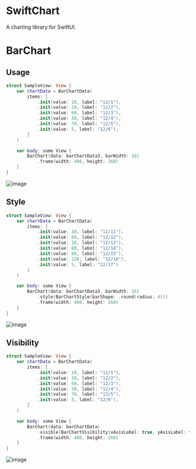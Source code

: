 # SwiftChart

A charting library for SwiftUI.

# BarChart
## Usage
```swift
struct SampleView: View {
    var chartData = BarChartData(
        items: [
            .init(value: 10, label: "12/1"),
            .init(value: 20, label: "12/2"),
            .init(value: 60, label: "12/3"),
            .init(value: 30, label: "12/4"),
            .init(value: 70, label: "12/5"),
            .init(value: 5, label: "12/6"),
        ]
    )

    var body: some View {
        BarChart(data: barChartData3, barWidth: 16)
            .frame(width: 400, height: 260)
    }
}
```

![image](https://user-images.githubusercontent.com/40600280/149664475-e8960a81-a136-486a-a8c4-236640468034.png)


## Style
```swift
struct SampleView: View {
    var chartData = BarChartData(
        items: [
            .init(value: 10, label: "12/11"),
            .init(value: 60, label: "12/12"),
            .init(value: 10, label: "12/13"),
            .init(value: 60, label: "12/14"),
            .init(value: 80, label: "12/15"),
            .init(value: 120, label: "12/16"),
            .init(value: 5, label: "12/17")
        ]
    )

    var body: some View {
        BarChart(data: barChartData3, barWidth: 16)
            .style(BarChartStyle(barShape: .round(radius: 4)))
            .frame(width: 400, height: 260)
    }
}
```

![image](https://user-images.githubusercontent.com/40600280/149652731-e6d050ed-348a-44c4-80f4-a96fc607db98.png)

## Visibility
```swift
struct SampleView: View {
    var chartData = BarChartData(
        items: [
            .init(value: 10, label: "12/1"),
            .init(value: 20, label: "12/2"),
            .init(value: 60, label: "12/3"),
            .init(value: 30, label: "12/4"),
            .init(value: 70, label: "12/5"),
            .init(value: 5, label: "12/6"),
        ]
    )

    var body: some View {
        BarChart(data: barChartData)
            .visible(BarChartVisibility(xAxisLabel: true, yAxisLabel: false, xAxisLine: false, yAxisLine: false))
            .frame(width: 400, height: 260)
    }
}
```

![image](https://user-images.githubusercontent.com/40600280/149664500-2fa1512d-9678-4cb8-8bd4-600200c5f336.png)

